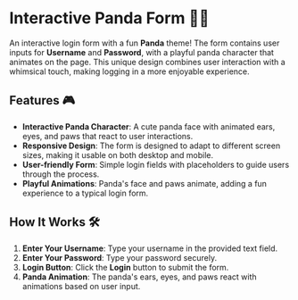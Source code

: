 # Interactive Panda Form 🐼📝

An interactive login form with a fun **Panda** theme! The form contains user inputs for **Username** and **Password**, with a playful panda character that animates on the page. This unique design combines user interaction with a whimsical touch, making logging in a more enjoyable experience.

## Features 🎮

- **Interactive Panda Character**: A cute panda face with animated ears, eyes, and paws that react to user interactions.
- **Responsive Design**: The form is designed to adapt to different screen sizes, making it usable on both desktop and mobile.
- **User-friendly Form**: Simple login fields with placeholders to guide users through the process.
- **Playful Animations**: Panda's face and paws animate, adding a fun experience to a typical login form.

## How It Works 🛠️

1. **Enter Your Username**: Type your username in the provided text field.
2. **Enter Your Password**: Type your password securely.
3. **Login Button**: Click the **Login** button to submit the form.
4. **Panda Animation**: The panda's ears, eyes, and paws react with animations based on user input.

#
